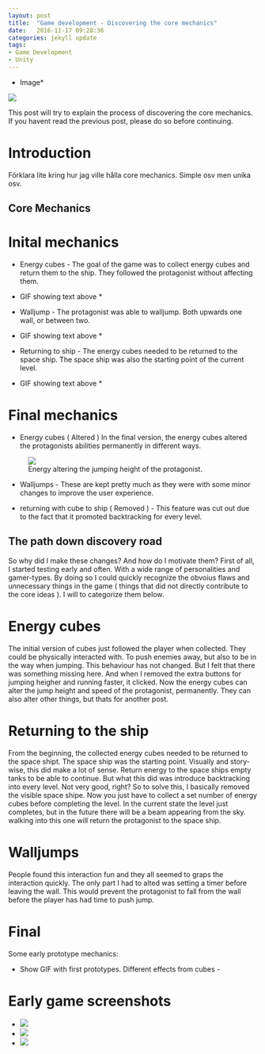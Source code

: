 ```yaml
---
layout: post
title:  "Game development - Discovering the core mechanics"
date:   2016-11-17 09:28:36
categories: jekyll update
tags:
- Game Development
- Unity
---
```


* Image*
<img src="{{ site.baseurl }}/assets/GameDevelopmentPosts/1_Introduction/header.png"/>

This post will try to explain the process of discovering the core mechanics. If you havent read the previous post, please do so before continuing.

# Introduction #

Förklara lite kring hur jag ville hålla core mechanics. Simple osv men unika osv.

## Core Mechanics ##

# Inital mechanics #
- Energy cubes -
The goal of the game was to collect energy cubes and return them to the ship. They followed the protagonist without affecting them.

* GIF showing text above *

- Walljump -
The protagonist was able to walljump. Both upwards one wall, or between two.

* GIF showing text above *

- Returning to ship -
The energy cubes needed to be returned to the space ship. The space ship was also the starting point of the current level.

* GIF showing text above *

# Final mechanics #
- Energy cubes ( Altered )
In the final version, the energy cubes altered the protagonists abilities permanently in different ways.

<figure>
  <img src="{{ site.baseurl }}/assets/GameDevelopmentPosts/1_Introduction/JumpEnergy.gif"/>
  <figcaption>Energy altering the jumping height of the protagonist.</figcaption>
</figure>

- Walljumps -
These are kept pretty much as they were with some minor changes to improve the user experience.

- returning with cube to ship ( Removed ) -
This feature was cut out due to the fact that it promoted backtracking for every level.

## The path down discovery road ##
So why did I make these changes? And how do I motivate them? 
First of all, I started testing early and often. With a wide range of personalities and gamer-types. By doing so I could quickly recognize the obvoius flaws and unnecessary things in the game ( things that did not directly contribute to the core ideas ). I will to categorize them below. 

# Energy cubes #
The initial version of cubes just followed the player when collected. They could be physically interacted with. To push enemies away, but also to be in the way when jumping. This behaviour has not changed. But I felt that there was something missing here. And when I removed the extra buttons for jumping heigher and running faster, it clicked. Now the energy cubes can alter the jump height and speed of the protagonist, permanently. They can also alter other things, but thats for another post.

# Returning to the ship #
From the beginning, the collected energy cubes needed to be returned to the space shipt. The space ship was the starting point. Visually and story-wise, this did make a lot of sense. Return energy to the space ships empty tanks to be able to continue. But what this did was introduce backtracking into every level. Not very good, right? So to solve this, I basically removed the visible space shipe. Now you just have to collect a set number of energy cubes before completing the level. In the current state the level just completes, but in the future there will be a beam appearing from the sky. walking into this one will return the protagonist to the space ship.

# Walljumps # 
People found this interaction fun and they all seemed to graps the interaction quickly. The only part I had to alted was setting a timer before leaving the wall. This would prevent the protagonist to fall from the wall before the player has had time to push jump.

# Final #

Some early prototype mechanics:

- Show GIF with first prototypes. Different effects from cubes -

# Early game screenshots #

<div class="postimages">
	<ul>
		<li><a href="{{ site.baseurl }}/assets/GameDevelopmentPosts/1_Introduction/1.png">
			<img src="{{ site.baseurl }}/assets/GameDevelopmentPosts/1_Introduction/1.png"/>
		</a>
		</li>
		  	<li><a href="{{ site.baseurl }}/assets/GameDevelopmentPosts/1_Introduction/2.png">
			<img src="{{ site.baseurl }}/assets/GameDevelopmentPosts/1_Introduction/2.png"/>
		</a>
		</li>
		  	<li><a href="{{ site.baseurl }}/assets/GameDevelopmentPosts/1_Introduction/3.png">
			<img src="{{ site.baseurl }}/assets/GameDevelopmentPosts/1_Introduction/3.png"/>
		</a>
		</li>
	</ul>
</div>